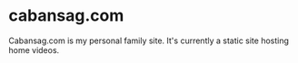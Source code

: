 # cabansag.com

Cabansag.com is my personal family site. It's currently a static site
hosting home videos.
